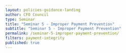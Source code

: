 ```yaml
---
layout: policies-guidance-landing
author: CFO Council
type: Seminar
title: "Seminar 5 - Improper Payment Prevention"
subtitle: "Seminar 5 - Improper Payment Prevention"
permalink: /seminar-5-improper-payment-prevention/
filters: payment-integrity
published: true
---
```


